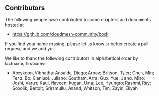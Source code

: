 ## Contributors


The following people have contributed to some chapters and documents
hosted at 

* <https://github.com/cloudmesh-community/book>

If you find your name missing, please let us know or better
create a pull request, and we add you.

We like to thank the following contributors in alphabetical order by
lastname, firstname

* Abeykoon, Vibhatha;
  Ansaldo, Diego;
  Arnav;
  Baltson, Tyler;
  Chen, Min;
  Feng, Bo;
  Gianlupi, Juliano;
  Goutham, Arra;
  Guo, Yue;
  Jiang, Miao;
  Joshi, Varun;
  Kaul, Naveen;
  Kugan, Uma;
  Lee, Hyungro;
  Rashmi, Ray;
  Sobolik, Bertolt;
  Sriramullu, Anand;
  Whitson, Tim; 
  Zayin, Eliyah



